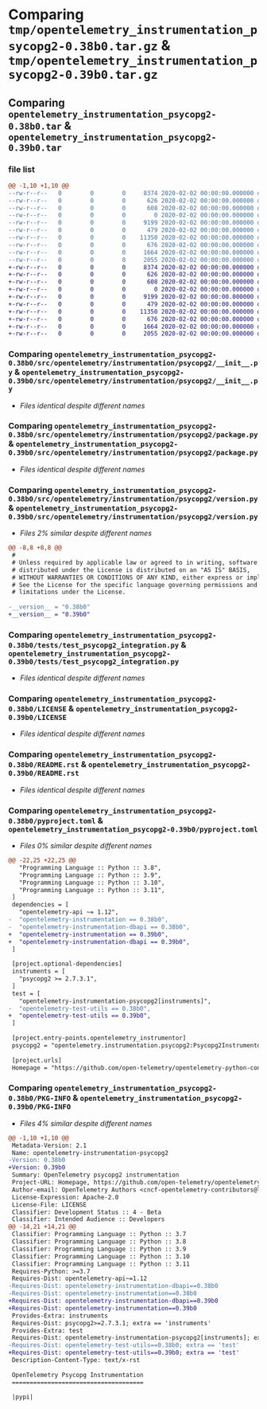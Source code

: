 # Comparing `tmp/opentelemetry_instrumentation_psycopg2-0.38b0.tar.gz` & `tmp/opentelemetry_instrumentation_psycopg2-0.39b0.tar.gz`

## Comparing `opentelemetry_instrumentation_psycopg2-0.38b0.tar` & `opentelemetry_instrumentation_psycopg2-0.39b0.tar`

### file list

```diff
@@ -1,10 +1,10 @@
--rw-r--r--   0        0        0     8374 2020-02-02 00:00:00.000000 opentelemetry_instrumentation_psycopg2-0.38b0/src/opentelemetry/instrumentation/psycopg2/__init__.py
--rw-r--r--   0        0        0      626 2020-02-02 00:00:00.000000 opentelemetry_instrumentation_psycopg2-0.38b0/src/opentelemetry/instrumentation/psycopg2/package.py
--rw-r--r--   0        0        0      608 2020-02-02 00:00:00.000000 opentelemetry_instrumentation_psycopg2-0.38b0/src/opentelemetry/instrumentation/psycopg2/version.py
--rw-r--r--   0        0        0        0 2020-02-02 00:00:00.000000 opentelemetry_instrumentation_psycopg2-0.38b0/tests/__init__.py
--rw-r--r--   0        0        0     9199 2020-02-02 00:00:00.000000 opentelemetry_instrumentation_psycopg2-0.38b0/tests/test_psycopg2_integration.py
--rw-r--r--   0        0        0      479 2020-02-02 00:00:00.000000 opentelemetry_instrumentation_psycopg2-0.38b0/.gitignore
--rw-r--r--   0        0        0    11350 2020-02-02 00:00:00.000000 opentelemetry_instrumentation_psycopg2-0.38b0/LICENSE
--rw-r--r--   0        0        0      676 2020-02-02 00:00:00.000000 opentelemetry_instrumentation_psycopg2-0.38b0/README.rst
--rw-r--r--   0        0        0     1664 2020-02-02 00:00:00.000000 opentelemetry_instrumentation_psycopg2-0.38b0/pyproject.toml
--rw-r--r--   0        0        0     2055 2020-02-02 00:00:00.000000 opentelemetry_instrumentation_psycopg2-0.38b0/PKG-INFO
+-rw-r--r--   0        0        0     8374 2020-02-02 00:00:00.000000 opentelemetry_instrumentation_psycopg2-0.39b0/src/opentelemetry/instrumentation/psycopg2/__init__.py
+-rw-r--r--   0        0        0      626 2020-02-02 00:00:00.000000 opentelemetry_instrumentation_psycopg2-0.39b0/src/opentelemetry/instrumentation/psycopg2/package.py
+-rw-r--r--   0        0        0      608 2020-02-02 00:00:00.000000 opentelemetry_instrumentation_psycopg2-0.39b0/src/opentelemetry/instrumentation/psycopg2/version.py
+-rw-r--r--   0        0        0        0 2020-02-02 00:00:00.000000 opentelemetry_instrumentation_psycopg2-0.39b0/tests/__init__.py
+-rw-r--r--   0        0        0     9199 2020-02-02 00:00:00.000000 opentelemetry_instrumentation_psycopg2-0.39b0/tests/test_psycopg2_integration.py
+-rw-r--r--   0        0        0      479 2020-02-02 00:00:00.000000 opentelemetry_instrumentation_psycopg2-0.39b0/.gitignore
+-rw-r--r--   0        0        0    11350 2020-02-02 00:00:00.000000 opentelemetry_instrumentation_psycopg2-0.39b0/LICENSE
+-rw-r--r--   0        0        0      676 2020-02-02 00:00:00.000000 opentelemetry_instrumentation_psycopg2-0.39b0/README.rst
+-rw-r--r--   0        0        0     1664 2020-02-02 00:00:00.000000 opentelemetry_instrumentation_psycopg2-0.39b0/pyproject.toml
+-rw-r--r--   0        0        0     2055 2020-02-02 00:00:00.000000 opentelemetry_instrumentation_psycopg2-0.39b0/PKG-INFO
```

### Comparing `opentelemetry_instrumentation_psycopg2-0.38b0/src/opentelemetry/instrumentation/psycopg2/__init__.py` & `opentelemetry_instrumentation_psycopg2-0.39b0/src/opentelemetry/instrumentation/psycopg2/__init__.py`

 * *Files identical despite different names*

### Comparing `opentelemetry_instrumentation_psycopg2-0.38b0/src/opentelemetry/instrumentation/psycopg2/package.py` & `opentelemetry_instrumentation_psycopg2-0.39b0/src/opentelemetry/instrumentation/psycopg2/package.py`

 * *Files identical despite different names*

### Comparing `opentelemetry_instrumentation_psycopg2-0.38b0/src/opentelemetry/instrumentation/psycopg2/version.py` & `opentelemetry_instrumentation_psycopg2-0.39b0/src/opentelemetry/instrumentation/psycopg2/version.py`

 * *Files 2% similar despite different names*

```diff
@@ -8,8 +8,8 @@
 #
 # Unless required by applicable law or agreed to in writing, software
 # distributed under the License is distributed on an "AS IS" BASIS,
 # WITHOUT WARRANTIES OR CONDITIONS OF ANY KIND, either express or implied.
 # See the License for the specific language governing permissions and
 # limitations under the License.
 
-__version__ = "0.38b0"
+__version__ = "0.39b0"
```

### Comparing `opentelemetry_instrumentation_psycopg2-0.38b0/tests/test_psycopg2_integration.py` & `opentelemetry_instrumentation_psycopg2-0.39b0/tests/test_psycopg2_integration.py`

 * *Files identical despite different names*

### Comparing `opentelemetry_instrumentation_psycopg2-0.38b0/LICENSE` & `opentelemetry_instrumentation_psycopg2-0.39b0/LICENSE`

 * *Files identical despite different names*

### Comparing `opentelemetry_instrumentation_psycopg2-0.38b0/README.rst` & `opentelemetry_instrumentation_psycopg2-0.39b0/README.rst`

 * *Files identical despite different names*

### Comparing `opentelemetry_instrumentation_psycopg2-0.38b0/pyproject.toml` & `opentelemetry_instrumentation_psycopg2-0.39b0/pyproject.toml`

 * *Files 0% similar despite different names*

```diff
@@ -22,25 +22,25 @@
   "Programming Language :: Python :: 3.8",
   "Programming Language :: Python :: 3.9",
   "Programming Language :: Python :: 3.10",
   "Programming Language :: Python :: 3.11",
 ]
 dependencies = [
   "opentelemetry-api ~= 1.12",
-  "opentelemetry-instrumentation == 0.38b0",
-  "opentelemetry-instrumentation-dbapi == 0.38b0",
+  "opentelemetry-instrumentation == 0.39b0",
+  "opentelemetry-instrumentation-dbapi == 0.39b0",
 ]
 
 [project.optional-dependencies]
 instruments = [
   "psycopg2 >= 2.7.3.1",
 ]
 test = [
   "opentelemetry-instrumentation-psycopg2[instruments]",
-  "opentelemetry-test-utils == 0.38b0",
+  "opentelemetry-test-utils == 0.39b0",
 ]
 
 [project.entry-points.opentelemetry_instrumentor]
 psycopg2 = "opentelemetry.instrumentation.psycopg2:Psycopg2Instrumentor"
 
 [project.urls]
 Homepage = "https://github.com/open-telemetry/opentelemetry-python-contrib/tree/main/instrumentation/opentelemetry-instrumentation-psycopg2"
```

### Comparing `opentelemetry_instrumentation_psycopg2-0.38b0/PKG-INFO` & `opentelemetry_instrumentation_psycopg2-0.39b0/PKG-INFO`

 * *Files 4% similar despite different names*

```diff
@@ -1,10 +1,10 @@
 Metadata-Version: 2.1
 Name: opentelemetry-instrumentation-psycopg2
-Version: 0.38b0
+Version: 0.39b0
 Summary: OpenTelemetry psycopg2 instrumentation
 Project-URL: Homepage, https://github.com/open-telemetry/opentelemetry-python-contrib/tree/main/instrumentation/opentelemetry-instrumentation-psycopg2
 Author-email: OpenTelemetry Authors <cncf-opentelemetry-contributors@lists.cncf.io>
 License-Expression: Apache-2.0
 License-File: LICENSE
 Classifier: Development Status :: 4 - Beta
 Classifier: Intended Audience :: Developers
@@ -14,21 +14,21 @@
 Classifier: Programming Language :: Python :: 3.7
 Classifier: Programming Language :: Python :: 3.8
 Classifier: Programming Language :: Python :: 3.9
 Classifier: Programming Language :: Python :: 3.10
 Classifier: Programming Language :: Python :: 3.11
 Requires-Python: >=3.7
 Requires-Dist: opentelemetry-api~=1.12
-Requires-Dist: opentelemetry-instrumentation-dbapi==0.38b0
-Requires-Dist: opentelemetry-instrumentation==0.38b0
+Requires-Dist: opentelemetry-instrumentation-dbapi==0.39b0
+Requires-Dist: opentelemetry-instrumentation==0.39b0
 Provides-Extra: instruments
 Requires-Dist: psycopg2>=2.7.3.1; extra == 'instruments'
 Provides-Extra: test
 Requires-Dist: opentelemetry-instrumentation-psycopg2[instruments]; extra == 'test'
-Requires-Dist: opentelemetry-test-utils==0.38b0; extra == 'test'
+Requires-Dist: opentelemetry-test-utils==0.39b0; extra == 'test'
 Description-Content-Type: text/x-rst
 
 OpenTelemetry Psycopg Instrumentation
 =====================================
 
 |pypi|
```

